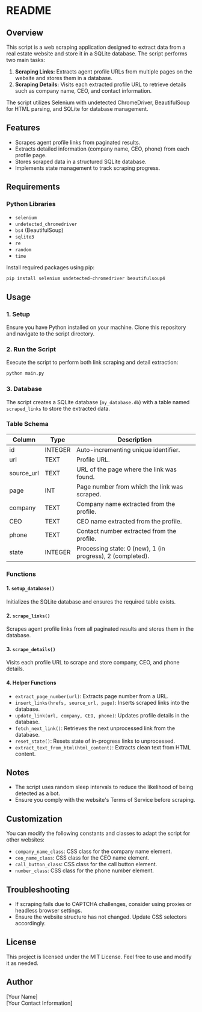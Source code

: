 # README

## Overview

This script is a web scraping application designed to extract data from a real estate website and store it in a SQLite database. The script performs two main tasks:

1. **Scraping Links:** Extracts agent profile URLs from multiple pages on the website and stores them in a database.
2. **Scraping Details:** Visits each extracted profile URL to retrieve details such as company name, CEO, and contact information.

The script utilizes Selenium with undetected ChromeDriver, BeautifulSoup for HTML parsing, and SQLite for database management.

## Features

- Scrapes agent profile links from paginated results.
- Extracts detailed information (company name, CEO, phone) from each profile page.
- Stores scraped data in a structured SQLite database.
- Implements state management to track scraping progress.

## Requirements

### Python Libraries

- `selenium`
- `undetected_chromedriver`
- `bs4` (BeautifulSoup)
- `sqlite3`
- `re`
- `random`
- `time`

Install required packages using pip:

```bash
pip install selenium undetected-chromedriver beautifulsoup4
```

## Usage

### 1. Setup

Ensure you have Python installed on your machine. Clone this repository and navigate to the script directory.

### 2. Run the Script

Execute the script to perform both link scraping and detail extraction:

```bash
python main.py
```

### 3. Database

The script creates a SQLite database (`my_database.db`) with a table named `scraped_links` to store the extracted data.

### Table Schema

| Column     | Type    | Description                                                |
| ---------- | ------- | ---------------------------------------------------------- |
| id         | INTEGER | Auto-incrementing unique identifier.                       |
| url        | TEXT    | Profile URL.                                               |
| source_url | TEXT    | URL of the page where the link was found.                  |
| page       | INT     | Page number from which the link was scraped.               |
| company    | TEXT    | Company name extracted from the profile.                   |
| CEO        | TEXT    | CEO name extracted from the profile.                       |
| phone      | TEXT    | Contact number extracted from the profile.                 |
| state      | INTEGER | Processing state: 0 (new), 1 (in progress), 2 (completed). |

### Functions

#### 1. `setup_database()`

Initializes the SQLite database and ensures the required table exists.

#### 2. `scrape_links()`

Scrapes agent profile links from all paginated results and stores them in the database.

#### 3. `scrape_details()`

Visits each profile URL to scrape and store company, CEO, and phone details.

#### 4. Helper Functions

- `extract_page_number(url)`: Extracts page number from a URL.
- `insert_links(hrefs, source_url, page)`: Inserts scraped links into the database.
- `update_link(url, company, CEO, phone)`: Updates profile details in the database.
- `fetch_next_link()`: Retrieves the next unprocessed link from the database.
- `reset_state()`: Resets state of in-progress links to unprocessed.
- `extract_text_from_html(html_content)`: Extracts clean text from HTML content.

## Notes

- The script uses random sleep intervals to reduce the likelihood of being detected as a bot.
- Ensure you comply with the website's Terms of Service before scraping.

## Customization

You can modify the following constants and classes to adapt the script for other websites:

- `company_name_class`: CSS class for the company name element.
- `ceo_name_class`: CSS class for the CEO name element.
- `call_button_class`: CSS class for the call button element.
- `number_class`: CSS class for the phone number element.

## Troubleshooting

- If scraping fails due to CAPTCHA challenges, consider using proxies or headless browser settings.
- Ensure the website structure has not changed. Update CSS selectors accordingly.

## License

This project is licensed under the MIT License. Feel free to use and modify it as needed.

## Author

[Your Name]  
[Your Contact Information]
